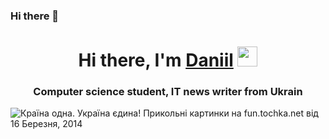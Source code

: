 ### Hi there 👋

<!--
**OlenaOserska/OlenaOserska** is a ✨ _special_ ✨ repository because its `README.md` (this file) appears on your GitHub profile.

Here are some ideas to get you started:

- 🔭 I’m currently working on ...
- 🌱 I’m currently learning ...
- 👯 I’m looking to collaborate on ...
- 🤔 I’m looking for help with ...
- 💬 Ask me about ...
- 📫 How to reach me: ...
- 😄 Pronouns: ...
- ⚡ Fun fact: ...
-->
<h1 align="center">Hi there, I'm <a href="https://daniilshat.ru/" target="_blank">Daniil</a> 
<img src="https://github.com/blackcater/blackcater/raw/main/images/Hi.gif" height="32"/></h1>
<h3 align="center">Computer science student, IT news writer from Ukrain </h3>
<img src="https://www.google.com/url?sa=i&url=https%3A%2F%2Ffun.tochka.net%2Fua%2Fpictures%2F68370-kraina-odna-ukraina-edina%2F&psig=AOvVaw02Q13F-pTyEa_XCjqdc8Yf&ust=1666254300221000&source=images&cd=vfe&ved=0CA0QjRxqFwoTCNDXso_v6_oCFQAAAAAdAAAAABAT" alt="Країна одна. Україна єдина! Прикольні картинки на fun.tochka.net від 16 Березня, 2014">
